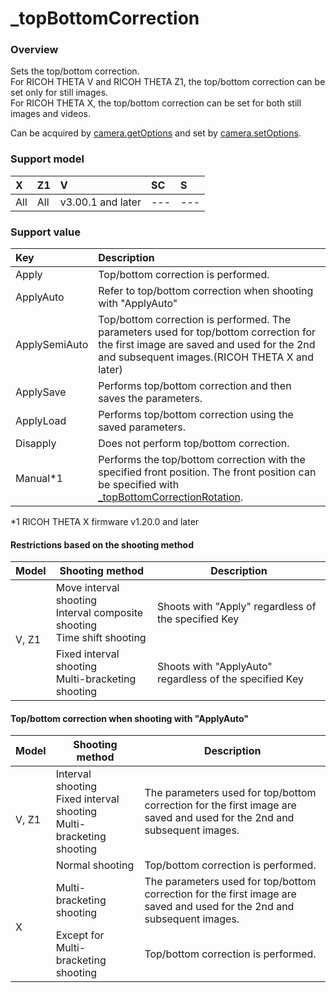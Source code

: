 # \_topBottomCorrection

### Overview

Sets the top/bottom correction.  
For RICOH THETA V and RICOH THETA Z1, the top/bottom correction can be set only for still images.  
For RICOH THETA X, the top/bottom correction can be set for both still images and videos.  

Can be acquired by [camera.getOptions](../commands/camera.get_options.md) and set by [camera.setOptions](../commands/camera.set_options.md).

### Support model

| X | Z1 | V | SC | S |
|:--|:--|:--|:--|:--|
| All | All | v3.00.1 and later | --- | --- |

### Support value

| Key | Description |
|:--|:--|
| Apply | Top/bottom correction is performed. |
| ApplyAuto | Refer to top/bottom correction when shooting with "ApplyAuto" |
| ApplySemiAuto | Top/bottom correction is performed. The parameters used for top/bottom correction for the first image are saved and used for the 2nd and subsequent images.(RICOH THETA X and later) |
| ApplySave | Performs top/bottom correction and then saves the parameters. |
| ApplyLoad | Performs top/bottom correction using the saved parameters. |
| Disapply | Does not perform top/bottom correction. |
| Manual\*1 | Performs the top/bottom correction with the specified front position. The front position can be specified with [_topBottomCorrectionRotation](../options/_top_bottom_correction_rotation.md). |

\*1 RICOH THETA X firmware v1.20.0 and later

#### Restrictions based on the shooting method

<table>
    <thead>
      <tr>
        <th>Model</th>
        <th>Shooting method</th>
        <th>Description</th>
      </tr>
    </thead>
    <tbody>
      <tr>
        <td rowspan="2">V, Z1</td>
        <td>Move interval shooting<br>Interval composite shooting<br>Time shift shooting</td>
        <td>Shoots with "Apply" regardless of the specified Key</td>
      </tr>
      <tr>
        <td>Fixed interval shooting<br>Multi-bracketing shooting</td>
        <td>Shoots with "ApplyAuto" regardless of the specified Key</td>
      </tr>
    </tbody>
  </table>  

#### Top/bottom correction when shooting with "ApplyAuto"
<table>
    <thead>
      <tr>
        <th>Model</th>
        <th>Shooting method</th>
        <th>Description</th>
      </tr>
    </thead>
    <tbody>
    <tr>
        <td rowspan="2">V, Z1</td>
        <td>Interval shooting<br>Fixed interval shooting<br>Multi-bracketing shooting</td>
        <td>The parameters used for top/bottom correction for the first image are saved and used for the 2nd and subsequent images.</td>
      </tr>
      <tr>
        <td>Normal shooting</td>
        <td>Top/bottom correction is performed.</td>
      </tr>
      <tr>
        <td rowspan="2">X</td>
        <td>Multi-bracketing shooting</td>
        <td>The parameters used for top/bottom correction for the first image are saved and used for the 2nd and subsequent images.</td>
      </tr>
      <tr>
        <td>Except for Multi-bracketing shooting</td>
        <td>Top/bottom correction is performed.</td>
      </tr>
    </tbody>
  </table>  
